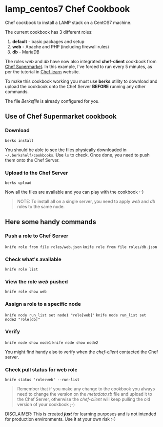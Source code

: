 # lamp_centos7 Chef Cookbook

Chef cookbook to install a LAMP stack on a CentOS7 machine.

The current cookbook has 3 different roles:
1. **default** - basic packages and setup
2. **web** - Apache and PHP (including firewall rules)
3. **db** - MariaDB

The roles *web* and *db* have now also integrated **chef-client** cookbook from [Chef Supermarket](https://supermarket.chef.io/). In this example, I've forced to run every 5 minutes, as per the tutorial in [Chef learn](https://learn.chef.io) website.

To make this cookbook working you must use **berks** utility to download and upload the cookbook onto the Chef Server **BEFORE** running any other commands.

The file *Berksfile* is already configured for you.

## Use of Chef Supermarket cookbook

### Download
`berks install`

You should be able to see the files physically downloaded in `~/.berkshelf/cookbooks`. Use `ls` to check.
Once done, you need to push them onto the Chef Server.

### Upload to the Chef Server
`berks upload`

Now all the files are available and you can play with the cookbook :-)


> NOTE: To install all on a single server, you need to apply *web* and *db* roles to the same node.


## Here some handy commands

### Push a role to Chef Server
`knife role from file roles/web.json`
`knife role from file roles/db.json`

### Check what's available
`knife role list`

### View the role *web* pushed
`knife role show web`

### Assign a role to a specific node
`knife node run_list set node1 "role[web]"`
`knife node run_list set node2 "role[db]"`

### Verify
`knife node show node1`
`knife node show node2`


You might find handy also to verify when the *chef-client* contacted the Chef server.
### Check pull status for web role
`knife status 'role:web' --run-list`

> Remember that if you make any change to the cookbook you always need to change the version on the *metadata.rb* file and upload it to the Chef Server, otherwise the *chef-client* will keep pulling the old version of your cookbook ;-)



DISCLAIMER: This is created **_just_** for learning purposes and is not intended for production environments.
Use it at your own risk :-)
